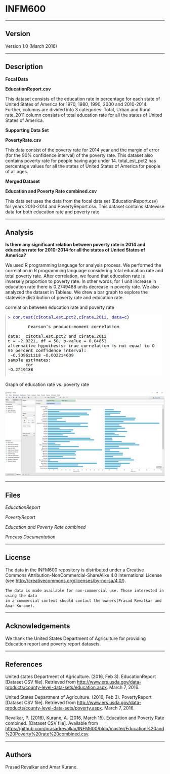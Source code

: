 # INFM600
-------
Version
-------

Version 1.0 (March 2016)

-----------
Description
-----------

**Focal Data**

**EducationReport.csv**

This dataset consists of the education rate in percentage for each state of United States of America for 1970, 1980, 1990, 2000 and 2010-2014. Further, columns are divided into 3 categories: Total, Urban and Rural. rate_2011 column consists of total education rate for all the states of United States of America.


**Supporting Data Set**

**PovertyRate.csv**

This data consist of the poverty rate for 2014 year and the margin of error (for the 90% confidence interval) of the poverty rate. This dataset also contains poverty rate for people having age under 14. total_est_pct2 has percentage values for all the states of United States of America for people of all ages.


**Merged Dataset**

**Education and Poverty Rate combined.csv**

This data set uses the data from the focal data set (EducationReport.csv) for years 2010-2014 and PovertyReport.csv. This dataset contains statewise data for both education rate and poverty rate.

---------------
Analysis
---------------

**Is there any significant relation between poverty rate in 2014 and education rate for 2010-2014 for all the states of United States of America?**

We used R programming language for analysis process. We performed the correlation in R programming language considering total education rate and total poverty rate. After correlation, we found that education rate is inversely proportion to poverty rate. In other words, for 1 unit increase in education rate there is 0.2749488 units decrease in poverty rate. We also analyzed the dataset in Tableau. We drew a bar graph to explore the statewise distribution of poverty rate and education rate. 

correlation between education rate and poverty rate

![alt tag](https://github.com/prasadrevalkar/INFM600/blob/master/correlation%20between%20education%20rate%20and%20poverty%20rate.jpg)

Graph of education rate vs. poverty rate

![alt tag](https://github.com/prasadrevalkar/INFM600/blob/master/Graph%20of%20education%20rate%20vs.%20poverty%20rate.png)

-----
Files
-----

*EducationReport*

*PovertyReport*

*Education and Poverty Rate combined*

*Process Documentation*

------- 
License
-------

The data in the INFM600 repository is distributed under a Creative Commons 
Attribution-NonCommercial-ShareAlike 4.0 International License (see 
http://creativecommons.org/licenses/by-nc-sa/4.0/).
   
	The data is made available for non-commercial use. Those interested in using the data 
   	in a commercial context should contact the owners(Prasad Revalkar and Amar Kurane).

----------------
Acknowledgements
----------------

   We thank the United States Department of Agriculture for providing Education report and poverty report datasets.

----------
References
----------

United states Department of Agriculture. (2016, Feb 3). EducationReport [Dataset CSV file]. Retrieved from http://www.ers.usda.gov/data-products/county-level-data-sets/education.aspx. March 7, 2016.

United States Department of Agriculture. (2016, Feb 3). PovertyReport [Dataset CSV file]. Retrieved from http://www.ers.usda.gov/data-products/county-level-data-sets/poverty.aspx. March 7, 2016.

Revalkar, P. (2016), Kurane, A. (2016, March 15). Education and Poverty Rate combined. [Dataset CSV file]. Available from https://github.com/prasadrevalkar/INFM600/blob/master/Education%20and%20Poverty%20rate%20combined.csv.


-------
Authors
-------

Prasad Revalkar and Amar Kurane.
